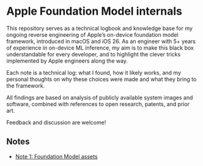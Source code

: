 # Apple Foundation Model internals

This repository serves as a technical logbook and knowledge base for my ongoing reverse engineering of Apple’s on-device foundation model framework, introduced in macOS and iOS 26. As an engineer with 5+ years of experience in on-device ML inference, my aim is to make this black box understandable for every developer, and to highlight the clever tricks implemented by Apple engineers along the way.

Each note is a technical log: what I found, how it likely works, and my personal thoughts on why these choices were made and what they bring to the framework.

All findings are based on analysis of publicly available system images and software, combined with references to open research, patents, and prior art.

Feedback and discussion are welcome!

## Notes

- [Note 1: Foundation Model assets](notes/01-model-assets.md)

